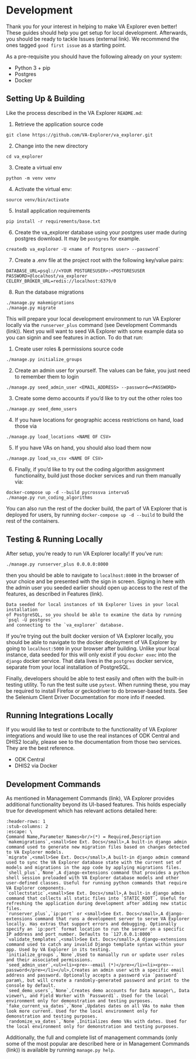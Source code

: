 # Development

Thank you for your interest in helping to make VA Explorer even better! These
guides should help you get setup for local development. Afterwards, you should
be ready to tackle Issues (external link). We recommend the ones tagged
`good first issue` as a starting point.

As a pre-requisite you should have the following already on your system:
- Python 3 + pip
- Postgres
- Docker

## Setting Up & Building

Like the process described in the VA Explorer `README.md`:

1. Retrieve the application source code
```
git clone https://github.com/VA-Explorer/va_explorer.git
```
2. Change into the new directory
```
cd va_explorer
```
3. Create a virtual env
```
python -m venv venv
```
4. Activate the virtual env:
```
source venv/bin/activate
```
5. Install application requirements
```
pip install -r requirements/base.txt
```
6. Create the va_explorer database using your postgres user made during postgres
download. It may be `postgres` for example.
```
createdb va_explorer -U <name of Postgres user> --password`
```
7. Create a .env file at the project root with the following key/value pairs:
```
DATABASE_URL=psql://<YOUR POSTGRESUSER>:<POSTGRESUSER PASSWORD>@localhost/va_explorer
CELERY_BROKER_URL=redis://localhost:6379/0
```
8. Run the database migrations
```
./manage.py makemigrations
./manage.py migrate
```

This will prepare your local development environment to run VA Explorer locally
via the `runserver_plus` command (see Development Commands (link)). Next you will
want to seed VA Explorer with some example data so you can signin and see
features in action. To do that run:

1. Create user roles & permissions source code
```
./manage.py initialize_groups
```
2. Create an admin user for yourself. The values can be fake, you just need to remember them to login
```
./manage.py seed_admin_user <EMAIL_ADDRESS> --password=<PASSWORD>
```
3. Create some demo accounts if you’d like to try out the other roles too
```
./manage.py seed_demo_users
```
4. If you have locations for geographic access restrictions on hand, load those via
```
./manage.py load_locations <NAME OF CSV>
```
5. If you have VAs on hand, you should also load them now
```
./manage.py load_va_csv <NAME OF CSV>
```
6. Finally, if you’d like to try out the coding algorithm assignment
functionality, build just those docker services and run them manually via:
```
docker-compose up -d --build pycrossva interva5
./manage.py run_coding_algorithms
```

You can also run the rest of the docker build, the part of VA Explorer that is
deployed for users, by running `docker-compose up -d --build` to build the rest
of the containers.

## Testing & Running Locally

After setup, you’re ready to run VA Explorer locally! If you’ve run:

```
./manage.py runserver_plus 0.0.0.0:8000
```

then you should be able to navigate to `localhost:8000` in the browser of your
choice and be presented with the sign in screen. Signing in here with the admin
user you seeded earlier should open up access to the rest of the features, as
described in Features (link).

```{note}
Data seeded for local instances of VA Explorer lives in your local installation
of PostgreSQL, so you should be able to examine the data by running `psql -U postgres`
and connecting to the `va_explorer` database.
```

If you’re trying out the built docker version of VA Explorer locally, you should
be able to navigate to the docker deployment of VA Explorer by going to
`localhost:5000` in your browser after building. Unlike your local instance, data
seeded for this will only exist if you `docker exec` into the `django` docker
service. That data lives in the `postgres` docker service, separate from your
local installation of PostgreSQL.

Finally, developers should be able to test easily and often with the built-in
testing utility. To run the test suite use `pytest`. When running these, you may
be required to install Firefox or geckodriver to do browser-based tests. See the
Selenium Client Driver Documentation for more info if needed.

## Running Integrations Locally
If you would like to test or contribute to the functionality of VA Explorer
integrations and would like to use the real instances of ODK Central and DHIS2
locally, please see to the documentation from those two services. They are the
best reference.
- ODK Central
- DHIS2 via Docker

## Development Commands
As mentioned in Management Commands (link), VA Explorer provides additional
functionality beyond its UI-based features. This holds especially true for
development which has relevant actions detailed here:

```{csv-table}
:header-rows: 1
:stub-columns: 2
:escape: \
Command Name,Parameter Names<br/>(*) = Required,Description
`makemigrations`,<small>See Ext. Docs</small>,A built-in django admin command used to generate new migration files based on changes detected to VA Explorer models.
`migrate`,<small>See Ext. Docs</small>,A built-in django admin command used to sync the VA Explorer database state with the current set of models and migrations in the app code by applying migrations files.
`shell_plus`,`None`,A django-extensions command that provides a python shell session preloaded with VA Explorer database models and other user-defined classes. Useful for running python commands that require VA Explorer components.
`collectstatic`,<small>See Ext. Docs</small>,A built-in django admin command that collects all static files into `STATIC_ROOT`. Useful for refreshing the application during development after adding new static files.
`runserver_plus`,`ip:port` or <small>See Ext. Docs</small>,A django-extensions command that runs a development server to serve VA Explorer locally. Has extras that support errors and debugging. Optionally specify an `ip:port` format location to run the server on a specific IP address and port number. Defaults to `127.0.0.1:8000`
`validate_templates`,<small>See Ext. Docs</small>,A django-extensions command used to catch any invalid Django template syntax within your app. Used by VA Explorer in its testing.
`initialize_groups`,`None`,Used to manually run or update user roles and their associated permissions.
`seed_admin_user`,<ul><li><pre>--email (*)</pre></li><li><pre>--password</pre></li></ul>,Creates an admin user with a specific email address and password. Optionally accepts a password via `password` param\, but will create a randomly-generated password and print to the console by default.
`seed_demo_users`,`None`,Creates demo accounts for Data manager\, Data viewer\, and Field Worker with `Password1`. Used for the local environment only for demonstration and testing purposes.
`fake_current_va_dates`,`None`,Updates dates on all VAs to make them look more current. Used for the local environment only for demonstration and testing purposes.
`randomize_va_dates`,`None`,Initializes demo VAs with dates. Used for the local environment only for demonstration and testing purposes.
```

Additionally, the full and complete list of management commands (only some of
the most popular are described here or in Management Commands (link)) is available
by running `manage.py help`.

